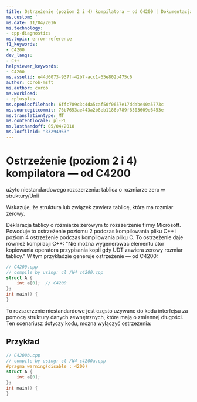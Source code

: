 ```yaml
---
title: Ostrzeżenie (poziom 2 i 4) kompilatora — od C4200 | Dokumentacja firmy Microsoft
ms.custom: ''
ms.date: 11/04/2016
ms.technology:
- cpp-diagnostics
ms.topic: error-reference
f1_keywords:
- C4200
dev_langs:
- C++
helpviewer_keywords:
- C4200
ms.assetid: e44d6073-937f-42b7-acc1-65e802b475c6
author: corob-msft
ms.author: corob
ms.workload:
- cplusplus
ms.openlocfilehash: 6ffc789c3c4da5caf50f0657e17ddabe40a5773c
ms.sourcegitcommit: 76b7653ae443a2b8eb1186b789f8503609d6453e
ms.translationtype: MT
ms.contentlocale: pl-PL
ms.lasthandoff: 05/04/2018
ms.locfileid: "33294953"
---
```

# <a name="compiler-warning-levels-2-and-4-c4200"></a>Ostrzeżenie (poziom 2 i 4) kompilatora — od C4200
użyto niestandardowego rozszerzenia: tablica o rozmiarze zero w struktury/Unii  
  
 Wskazuje, że struktura lub związek zawiera tablicę, która ma rozmiar zerowy.  
  
 Deklaracja tablicy o rozmiarze zerowym to rozszerzenie firmy Microsoft. Powoduje to ostrzeżenie poziomu 2 podczas kompilowania pliku C++ i poziom 4 ostrzeżenie podczas kompilowania pliku C. To ostrzeżenie daje również kompilacji C++: "Nie można wygenerować elementu ctor kopiowania operatora przypisania kopii gdy UDT zawiera zerowy rozmiar tablicy." W tym przykładzie generuje ostrzeżenie — od C4200:  
  
```cpp  
// C4200.cpp  
// compile by using: cl /W4 c4200.cpp  
struct A {  
    int a[0];  // C4200  
};  
int main() {  
}  
```  
  
 To rozszerzenie niestandardowe jest często używane do kodu interfejsu za pomocą struktury danych zewnętrznych, które mają o zmiennej długości. Ten scenariusz dotyczy kodu, można wyłączyć ostrzeżenia:  
  
## <a name="example"></a>Przykład  
  
```cpp  
// C4200b.cpp  
// compile by using: cl /W4 c4200a.cpp  
#pragma warning(disable : 4200)  
struct A {  
    int a[0];  
};  
int main() {  
}  
```